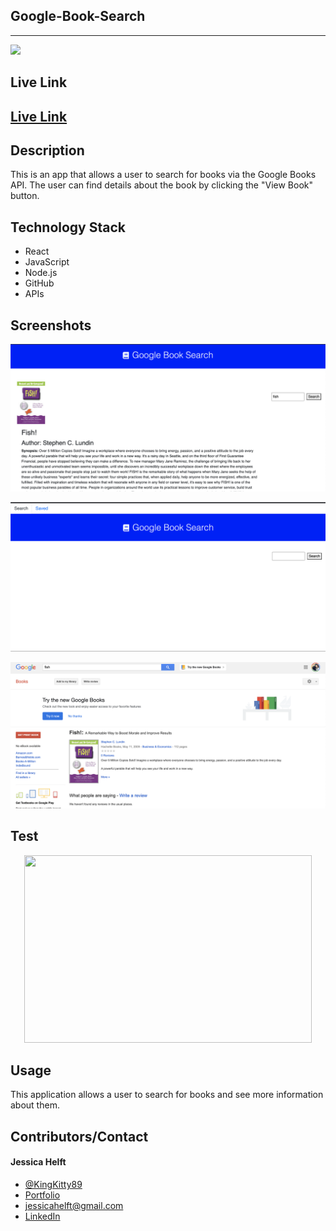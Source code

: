 ## **Google-Book-Search**
------

<img src="https://img.shields.io/badge/-made%20with%20love-brightgreen" >

## **Live Link**

<h2><a href ="https://drive.google.com/file/d/1t8R_XJxwY88GzuJ9vhhVM0Oebb8ivoIw/view">Live Link</a></h2>

## **Description**
This is an app that allows a user to search for books via the Google Books API. The user can find details about the book by clicking the "View Book" button.

## **Technology Stack**
* React
* JavaScript
* Node.js
* GitHub
* APIs

## **Screenshots**

![Demo](../assets/gbsearch1.png)

![Demo](../assets/gbsearch2.png)

![Demo](../assets/gbsearch3.png)


## **Test**

<p align="center">
  <img width="460" height="300" src="../assets/gbsearch.gif">
</p>

## **Usage**

This application allows a user to search for books and see more information about them.


## **Contributors/Contact**

#### **Jessica Helft** 
* [@KingKitty89](https://github.com/KingKitty89)
* [Portfolio](https://kingkitty89.github.io/ResponsivePortfolio/)
* [jessicahelft@gmail.com](jessicahelft@gmail.com)
* [LinkedIn](https://www.linkedin.com/in/jessicahelft)
